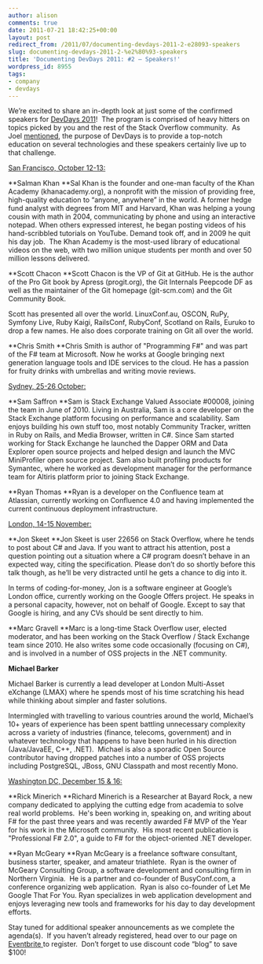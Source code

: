 ```yaml
---
author: alison
comments: true
date: 2011-07-21 18:42:25+00:00
layout: post
redirect_from: /2011/07/documenting-devdays-2011-2-e28093-speakers
slug: documenting-devdays-2011-2-%e2%80%93-speakers
title: 'Documenting DevDays 2011: #2 – Speakers!'
wordpress_id: 8955
tags:
- company
- devdays
---
```


We’re excited to share an in-depth look at just some of the confirmed speakers for [DevDays 2011](http://devdays.stackoverflow.com/)!  The program is comprised of heavy hitters on topics picked by you and the rest of the Stack Overflow community.  As Joel [mentioned](http://blog.stackoverflow.com/2011/06/devdays-is-back/), the purpose of DevDays is to provide a top-notch education on several technologies and these speakers certainly live up to that challenge.

[San Francisco, October 12-13:](http://devdays.stackoverflow.com/san-francisco/)

**Salman Khan
**Sal Khan is the founder and one-man faculty of the Khan Academy (khanacademy.org), a nonprofit with the mission of providing free, high-quality education to “anyone, anywhere” in the world. A former hedge fund analyst with degrees from MIT and Harvard, Khan was helping a young cousin with math in 2004, communicating by phone and using an interactive notepad. When others expressed interest, he began posting videos of his hand-scribbled tutorials on YouTube. Demand took off, and in 2009 he quit his day job.  The Khan Academy is the most-used library of educational videos on the web, with two million unique students per month and over 50 million lessons delivered.

**Scott Chacon
**Scott Chacon is the VP of Git at GitHub. He is the author of the Pro Git book by Apress (progit.org), the Git Internals Peepcode DF as well as the maintainer of the Git homepage (git-scm.com) and the Git Community Book.

Scott has presented all over the world. LinuxConf.au, OSCON, RuPy, Symfony Live, Ruby Kaigi, RailsConf, RubyConf, Scotland on Rails, Euruko to drop a few names. He also does corporate training on Git all over the world.

**Chris Smith
**Chris Smith is author of "Programming F#" and was part of the F# team at Microsoft. Now he works at Google bringing next generation language tools and IDE services to the cloud. He has a passion for fruity drinks with umbrellas and writing movie reviews.

[Sydney, 25-26 October:](http://devdays.stackoverflow.com/london/)

**Sam Saffron
**Sam is Stack Exchange Valued Associate #00008, joining the team in June of 2010. Living in Australia, Sam is a core developer on the Stack Exchange platform focusing on performance and scalability. Sam enjoys building his own stuff too, most notably Community Tracker, written in Ruby on Rails, and Media Browser, written in C#. Since Sam started working for Stack Exchange he launched the Dapper ORM and Data Explorer open source projects and helped design and launch the MVC MiniProfiler open source project. Sam also built profiling products for Symantec, where he worked as development manager for the performance team for Altiris platform prior to joining Stack Exchange.

**Ryan Thomas
**Ryan is a developer on the Confluence team at Atlassian, currently working on Confluence 4.0 and having implemented the current continuous deployment infrastructure.

[London, 14-15 November:](http://devdays.stackoverflow.com/london/)

**Jon Skeet
**Jon Skeet is user 22656 on Stack Overflow, where he tends to post about C# and Java. If you want to attract his attention, post a question pointing out a situation where a C# program doesn’t behave in an expected way, citing the specification. Please don’t do so shortly before this talk though, as he’ll be very distracted until he gets a chance to dig into it.

In terms of coding-for-money, Jon is a software engineer at Google’s London office, currently working on the Google Offers project. He speaks in a personal capacity, however, not on behalf of Google. Except to say that Google is hiring, and any CVs should be sent directly to him.

**Marc Gravell
**Marc is a long-time Stack Overflow user, elected moderator, and has been working on the Stack Overflow / Stack Exchange team since 2010. He also writes some code occasionally (focusing on C#), and is involved in a number of OSS projects in the .NET community.

**Michael Barker**

Michael Barker is currently a lead developer at London Multi-Asset eXchange (LMAX) where he spends most of his time scratching his head while thinking about simpler and faster solutions.

Intermingled with travelling to various countries around the world, Michael’s 10+ years of experience has been spent battling unnecessary complexity across a variety of industries (finance, telecoms, government) and in whatever technology that happens to have been hurled in his direction (Java/JavaEE, C++, .NET).  Michael is also a sporadic Open Source contributor having dropped patches into a number of OSS projects including PostgreSQL, JBoss, GNU Classpath and most recently Mono.

[Washington DC, December 15 & 16:](http://devdays.stackoverflow.com/washington-dc/)

**Rick Minerich
**Richard Minerich is a Researcher at Bayard Rock, a new company dedicated to applying the cutting edge from academia to solve real world problems.  He's been working in, speaking on, and writing about F# for the past three years and was recently awarded F# MVP of the Year for his work in the Microsoft community.  His most recent publication is "Professional F# 2.0", a guide to F# for the object-oriented .NET developer.

**Ryan McGeary
**Ryan McGeary is a freelance software consultant, business starter, speaker, and amateur triathlete.  Ryan is the owner of McGeary Consulting Group, a software development and consulting firm in Northern Virginia.  He is a partner and co-founder of BusyConf.com, a conference organizing web application.  Ryan is also co-founder of Let Me Google That For You. Ryan specializes in web application development and enjoys leveraging new tools and frameworks for his day to day development efforts.

Stay tuned for additional speaker announcements as we complete the agenda(s).  If you haven’t already registered, head over to our page on [Eventbrite ](http://stackoverflow.eventbrite.com/)to register.  Don’t forget to use discount code “blog” to save $100!


